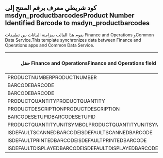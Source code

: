 ## <a name="product-number-identified-barcode-to-msdyn_productbarcodes"></a><span data-ttu-id="bc282-101">كود شريطي معرف برقم المنتج إلى msdyn_productbarcodes</span><span class="sxs-lookup"><span data-stu-id="bc282-101">Product Number Identified Barcode to msdyn_productbarcodes</span></span>

<span data-ttu-id="bc282-102">يقوم هذا القالب بمزامنة البيانات بين تطبيقات Finance and Operations وCommon Data Service.</span><span class="sxs-lookup"><span data-stu-id="bc282-102">This template synchronizes data between Finance and Operations apps and Common Data Service.</span></span>

<span data-ttu-id="bc282-103">حقل Finance and Operations</span><span class="sxs-lookup"><span data-stu-id="bc282-103">Finance and Operations field</span></span> | <span data-ttu-id="bc282-104">نوع التعيين</span><span class="sxs-lookup"><span data-stu-id="bc282-104">Map type</span></span> | <span data-ttu-id="bc282-105">حقل Dynamics 365 الآخر</span><span class="sxs-lookup"><span data-stu-id="bc282-105">Other Dynamics 365 field</span></span> | <span data-ttu-id="bc282-106">القيمة الافتراضية</span><span class="sxs-lookup"><span data-stu-id="bc282-106">Default value</span></span>
---|---|---|---
<span data-ttu-id="bc282-107">PRODUCTNUMBER</span><span class="sxs-lookup"><span data-stu-id="bc282-107">PRODUCTNUMBER</span></span> | > | <span data-ttu-id="bc282-108">msdyn_productnumberid.msdyn_productnumber</span><span class="sxs-lookup"><span data-stu-id="bc282-108">msdyn_productnumberid.msdyn_productnumber</span></span> | 
<span data-ttu-id="bc282-109">BARCODE</span><span class="sxs-lookup"><span data-stu-id="bc282-109">BARCODE</span></span> | > | <span data-ttu-id="bc282-110">msdyn_name</span><span class="sxs-lookup"><span data-stu-id="bc282-110">msdyn_name</span></span> | 
<span data-ttu-id="bc282-111">BARCODE</span><span class="sxs-lookup"><span data-stu-id="bc282-111">BARCODE</span></span> | > | <span data-ttu-id="bc282-112">msdyn_barcode</span><span class="sxs-lookup"><span data-stu-id="bc282-112">msdyn_barcode</span></span> | 
<span data-ttu-id="bc282-113">PRODUCTQUANTITY</span><span class="sxs-lookup"><span data-stu-id="bc282-113">PRODUCTQUANTITY</span></span> | > | <span data-ttu-id="bc282-114">msdyn_productquantity</span><span class="sxs-lookup"><span data-stu-id="bc282-114">msdyn_productquantity</span></span> | 
<span data-ttu-id="bc282-115">PRODUCTDESCRIPTION</span><span class="sxs-lookup"><span data-stu-id="bc282-115">PRODUCTDESCRIPTION</span></span> | > | <span data-ttu-id="bc282-116">msdyn_productdescription</span><span class="sxs-lookup"><span data-stu-id="bc282-116">msdyn_productdescription</span></span> | 
<span data-ttu-id="bc282-117">BARCODESETUPID</span><span class="sxs-lookup"><span data-stu-id="bc282-117">BARCODESETUPID</span></span> | > | <span data-ttu-id="bc282-118">msdyn_barcodesetupid</span><span class="sxs-lookup"><span data-stu-id="bc282-118">msdyn_barcodesetupid</span></span> | 
<span data-ttu-id="bc282-119">PRODUCTQUANTITYUNITSYMBOL</span><span class="sxs-lookup"><span data-stu-id="bc282-119">PRODUCTQUANTITYUNITSYMBOL</span></span> | > | <span data-ttu-id="bc282-120">msdyn_unitofmeasureid.msdyn_symbol</span><span class="sxs-lookup"><span data-stu-id="bc282-120">msdyn_unitofmeasureid.msdyn_symbol</span></span> | 
<span data-ttu-id="bc282-121">ISDEFAULTSCANNEDBARCODE</span><span class="sxs-lookup"><span data-stu-id="bc282-121">ISDEFAULTSCANNEDBARCODE</span></span> | >> | <span data-ttu-id="bc282-122">msdyn_isdefaultscannedbarcode</span><span class="sxs-lookup"><span data-stu-id="bc282-122">msdyn_isdefaultscannedbarcode</span></span> | 
<span data-ttu-id="bc282-123">ISDEFAULTPRINTEDBARCODE</span><span class="sxs-lookup"><span data-stu-id="bc282-123">ISDEFAULTPRINTEDBARCODE</span></span> | >> | <span data-ttu-id="bc282-124">msdyn_isdefaultprintedbarcode</span><span class="sxs-lookup"><span data-stu-id="bc282-124">msdyn_isdefaultprintedbarcode</span></span> | 
<span data-ttu-id="bc282-125">ISDEFAULTDISPLAYEDBARCODE</span><span class="sxs-lookup"><span data-stu-id="bc282-125">ISDEFAULTDISPLAYEDBARCODE</span></span> | >> | <span data-ttu-id="bc282-126">msdyn_isdefaultdisplayedbarcode</span><span class="sxs-lookup"><span data-stu-id="bc282-126">msdyn_isdefaultdisplayedbarcode</span></span> | 
